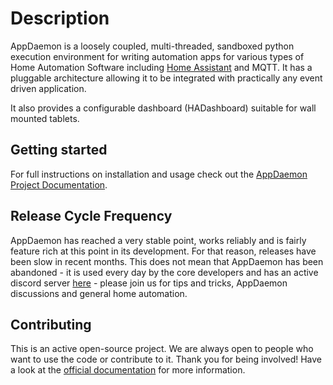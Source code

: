 # Description

AppDaemon is a loosely coupled, multi-threaded, sandboxed python
execution environment for writing automation apps for various types of Home Automation Software including [Home
Assistant](https://home-assistant.io/) and MQTT. It has a pluggable architecture allowing it to be integrated with
practically any event driven application.

It also provides a configurable dashboard (HADashboard)
suitable for wall mounted tablets.

## Getting started

For full instructions on installation and usage check out the [AppDaemon Project Documentation](http://appdaemon.readthedocs.io).

## Release Cycle Frequency

AppDaemon has reached a very stable point, works reliably and is fairly feature rich at this point
in its development. For that reason, releases have been slow in recent months. This does not mean that AppDaemon has been abandoned -
 it is used every day by the core developers and has an active discord server [here](https://discord.gg/qN7c7JcFjk) - please join us for tips
and tricks, AppDaemon discussions and general home automation.

## Contributing

This is an active open-source project. We are always open to people who want to use the code or contribute to it. Thank you for being involved!
Have a look at the [official documentation](https://appdaemon.readthedocs.io/en/latest/DEV.html) for more information.
